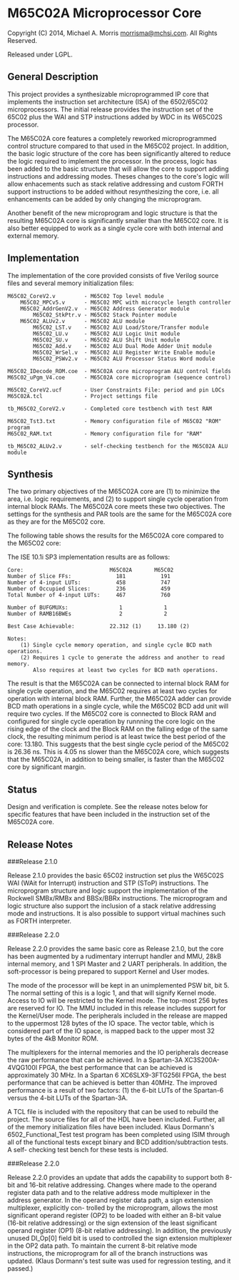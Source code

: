M65C02A Microprocessor Core
=======================

Copyright (C) 2014, Michael A. Morris <morrisma@mchsi.com>.
All Rights Reserved.

Released under LGPL.

General Description
-------------------

This project provides a synthesizable microprogrammed IP core that implements 
the instruction set architecture (ISA) of the 6502/65C02 microprocessors. The 
initial release provides the instruction set of the 65C02 plus the WAI and STP
instructions added by WDC in its W65C02S processor. 

The M65C02A core features a completely reworked microprogrammed control 
structure compared to that used in the M65C02 project. In addition, the basic 
logic structure of the core has been significantly altered to reduce the logic 
required to implement the processor. In the process, logic has been added to 
the basic structure that will allow the core to support adding instructions 
and addressing modes. Theses changes to the core's logic will allow 
enhacements such as stack relative addressing and custom FORTH support 
instructions to be added without resynthesizing the core, i.e. all 
enhancements can be added by only changing the microprogram.

Another benefit of the new microprogram and logic structure is that the 
resulting M65C02A core is significantly smaller than the M65C02 core. It is 
also better equipped to work as a single cycle core with both internal and 
external memory.

Implementation
--------------

The implementation of the core provided consists of five Verilog source files 
and several memory initialization files:

    M65C02_CoreV2.v         - M65C02 Top level module
        M65C02_MPCv5.v      - M65C02 MPC with microcycle length controller
        M65C02_AddrGenV2.v  - M65C02 Address Generator module
            M65C02_StkPtr.v - M65C02 Stack Pointer module
        M65C02_ALUv2.v      - M65C02 ALU module
            M65C02_LST.v    - M65C02 ALU Load/Store/Transfer module
            M65C02_LU.v     - M65C02 ALU Logic Unit module
            M65C02_SU.v     - M65C02 ALU Shift Unit module
            M65C02_Add.v    - M65C02 ALU Dual Mode Adder Unit module
            M65C02_WrSel.v  - M65C02 ALU Register Write Enable module
            M65C02_PSWv2.v  - M65C02 ALU Processor Status Word module
    
    M65C02_IDecode_ROM.coe  - M65C02A core microprogram ALU control fields
    M65C02_uPgm_V4.coe      - M65C02A core microprogram (sequence control)

    M65C02_CoreV2.ucf       - User Constraints File: period and pin LOCs
    M65C02A.tcl             - Project settings file
    
    tb_M65C02_CoreV2.v      - Completed core testbench with test RAM
    
    M65C02_Tst3.txt         - Memory configuration file of M65C02 "ROM" program
    M65C02_RAM.txt          - Memory configuration file for "RAM"
    
    tb_M65C02_ALUv2.v       - self-checking testbench for the M65C02A ALU module

Synthesis
---------

The two primary objectives of the M65C02A core are (1) to minimize the area, 
i.e. logic requirements, and (2) to support single cycle operation from 
internal block RAMs. The M65C02A core meets these two objectives. The settings 
for the synthesis and PAR tools are the same for the M65C02A core as they are 
for the M65C02 core.

The following table shows the results for the M65C02A core compared to the 
M65C02 core:

The ISE 10.1i SP3 implementation results are as follows:

    Core:                           M65C02A       M65C02
    Number of Slice FFs:              181           191
    Number of 4-input LUTs:           458           747
    Number of Occupied Slices:        236           459
    Total Number of 4-input LUTs:     467           760
    
    Number of BUFGMUXs:                1             1
    Number of RAMB16BWEs               2             2
    
    Best Case Achievable:           22.312 (1)     13.180 (2)
    
    Notes:
        (1) Single cycle memory operation, and single cycle BCD math operations.
        (2) Requires 1 cycle to generate the address and another to read memory.
            Also requires at least two cycles for BCD math operations.
            
The result is that the M65C02A can be connected to internal block RAM for 
single cycle operation, and the M65C02 requires at least two cycles for 
operation with internal block RAM. Further, the M65C02A adder can provide BCD 
math operations in a single cycle, while the M65C02 BCD add unit will require 
two cycles. If the M65C02 core is connected to Block RAM and configured for 
single cycle operation by runnning the core logic on the rising edge of the 
clock and the Block RAM on the falling edge of the same clock, the resulting 
minimum period is at least twice the best period of the core: 13.180. This 
suggests that the best single cycle period of the M65C02 is 26.36 ns. This is 
4.05 ns slower than the M65C02A core, which suggests that the M65C02A, in 
addition to being smaller, is faster than the M65C02 core by significant 
margin.

Status
------

Design and verification is complete. See the release notes below for specific 
features that have been included in the instruction set of the M65C02A core.

Release Notes
-------------

###Release 2.1.0

Release 2.1.0 provides the basic 65C02 instruction set plus the W65C02S WAI 
(WAit for Interrupt) instruction and STP (SToP) instructions. The microprogram 
structure and logic support the implementation of the Rockwell SMBx/RMBx and 
BBSx/BBRx instructions. The microprogram and logic structure also support the 
inclusion of a stack relative addressing mode and instructions. It is also 
possible to support virtual machines such as FORTH interpreter.

###Release 2.2.0

Release 2.2.0 provides the same basic core as Release 2.1.0, but the core has 
been augmented by a rudimentary interrupt handler and MMU, 28kB internal 
memory, and 1 SPI Master and 2 UART peripherals. In addition, the soft-processor 
is being prepared to support Kernel and User modes.

The mode of the processor will be kept in an unimplemented PSW bit, bit 5. The 
normal setting of this is a logic 1, and that will signify Kernel mode. Access 
to IO will be restricted to the Kernel mode. The top-most 256 bytes are 
reserved for IO. The MMU included in this release includes support for the 
Kernel/User mode. The peripherals included in the release are mapped to the 
uppermost 128 bytes of the IO space. The vector table, which is considered 
part of the IO space, is mapped back to the upper most 32 bytes of the 4kB 
Monitor ROM.

The multiplexers for the internal memories and the IO peripherals decrease the 
raw performance that can be achieved. In a Spartan-3A XC3S200A-4VQG100I FPGA, 
the best performance that can be achieved is approximately 30 MHz. In a 
Spartan 6 XC6SLX9-3FTG256I FPGA, the best performance that can be achieved is 
better than 40MHz. The improved performance is a result of two factors: (1) 
the 6-bit LUTs of the Spartan-6 versus the 4-bit LUTs of the Spartan-3A.

A TCL file is included with the repository that can be used to rebuild the 
project. The source files for all of the HDL have been included. Further, all 
of the memory initialization files have been included. Klaus Dormann's 
6502_Functional_Test test program has been completed using ISIM through all of 
the functional tests except binary and BCD addition/subtraction tests. A self-
checking test bench for these tests is included.

###Release 2.2.0

Release 2.2.0 provides an update that adds the capability to support both 8-bit
and 16-bit relative addressing. Changes where made to the operand register data
path and to the relative address mode multiplexer in the address generator. In
the operand register data path, a sign extension multiplexer, explicitly con-
trolled by the microprogram, allows the most significant operand register (OP2)
to be loaded with either an 8-bit value (16-bit relative addressing) or the sign
extension of the least significant operand register (OP1) (8-bit relative
addressing). In addition, the previously unused DI_Op[0] field bit is used to
controlled the sign extension multiplexer in the OP2 data path. To maintain the
current 8-bit relative mode instructions, the microprogram for all of the branch
instructions was updated. (Klaus Dormann's test suite was used for regression
testing, and it passed.)
